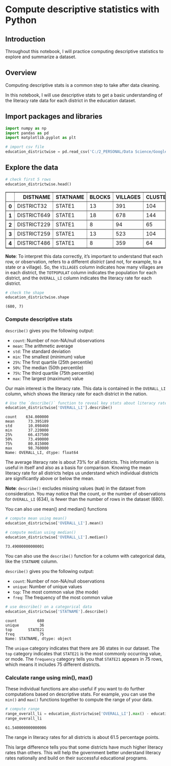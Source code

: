# Compute descriptive statistics with Python


## Introduction

Throughout this notebook, I will practice computing descriptive statistics to explore and summarize a dataset. 

## Overview

Computing descriptive stats is a common step to take after data cleaning. 

In this notebook, I will use descriptive stats to get a basic understanding of the literacy rate data for each district in the education dataset. 


## Import packages and libraries


```python
import numpy as np
import pandas as pd
import matplotlib.pyplot as plt
```


```python
# import csv file
education_districtwise = pd.read_csv('C:/2_PERSONAL/Data Science/Google Advanced Data Analytics/Course4_The Power of Statistics/New folder/Files (1)/education_districtwise.csv')
```

## Explore the data


```python
# check first 5 rows
education_districtwise.head()
```




<div>
<style scoped>
    .dataframe tbody tr th:only-of-type {
        vertical-align: middle;
    }

    .dataframe tbody tr th {
        vertical-align: top;
    }

    .dataframe thead th {
        text-align: right;
    }
</style>
<table border="1" class="dataframe">
  <thead>
    <tr style="text-align: right;">
      <th></th>
      <th>DISTNAME</th>
      <th>STATNAME</th>
      <th>BLOCKS</th>
      <th>VILLAGES</th>
      <th>CLUSTERS</th>
      <th>TOTPOPULAT</th>
      <th>OVERALL_LI</th>
    </tr>
  </thead>
  <tbody>
    <tr>
      <th>0</th>
      <td>DISTRICT32</td>
      <td>STATE1</td>
      <td>13</td>
      <td>391</td>
      <td>104</td>
      <td>875564.0</td>
      <td>66.92</td>
    </tr>
    <tr>
      <th>1</th>
      <td>DISTRICT649</td>
      <td>STATE1</td>
      <td>18</td>
      <td>678</td>
      <td>144</td>
      <td>1015503.0</td>
      <td>66.93</td>
    </tr>
    <tr>
      <th>2</th>
      <td>DISTRICT229</td>
      <td>STATE1</td>
      <td>8</td>
      <td>94</td>
      <td>65</td>
      <td>1269751.0</td>
      <td>71.21</td>
    </tr>
    <tr>
      <th>3</th>
      <td>DISTRICT259</td>
      <td>STATE1</td>
      <td>13</td>
      <td>523</td>
      <td>104</td>
      <td>735753.0</td>
      <td>57.98</td>
    </tr>
    <tr>
      <th>4</th>
      <td>DISTRICT486</td>
      <td>STATE1</td>
      <td>8</td>
      <td>359</td>
      <td>64</td>
      <td>570060.0</td>
      <td>65.00</td>
    </tr>
  </tbody>
</table>
</div>



**Note**: To interpret this data correctly, it’s important to understand that each row, or observation, refers to a different *district* (and not, for example, to a state or a village). So, the `VILLAGES` column indicates how many villages are in each district, the `TOTPOPULAT` column indicates the population for each district, and the `OVERALL_LI` column indicates the literacy rate for each district. 


```python
# check the shape
education_districtwise.shape
```




    (680, 7)



### Compute descriptive stats

 `describe()` gives you the following output: 

*   `count`: Number of non-NA/null observations
*   `mean`: The arithmetic average
*   `std`: The standard deviation
*   `min`: The smallest (minimum) value
*   `25%`: The first quartile (25th percentile)
*   `50%`: The median (50th percentile) 
*   `75%`: The third quartile (75th percentile)
*   `max`: The largest (maximum) value

Our main interest is the literacy rate. This data is contained in the `OVERALL_LI` column, which shows the literacy rate for each district in the nation. 


```python
# Use the `describe()` function to reveal key stats about literacy rate. 
education_districtwise['OVERALL_LI'].describe()
```




    count    634.000000
    mean      73.395189
    std       10.098460
    min       37.220000
    25%       66.437500
    50%       73.490000
    75%       80.815000
    max       98.760000
    Name: OVERALL_LI, dtype: float64



The average literacy rate is about 73% for all districts. This information is useful in itself and also as a basis for comparison. Knowing the mean literacy rate for all districts helps us understand which individual districts are significantly above or below the mean. 

**Note**: `describe()` excludes missing values (`NaN`) in the dataset from consideration. You may notice that the count, or the number of observations for `OVERALL_LI` (634), is fewer than the number of rows in the dataset (680).

You can also use mean() and median() functions 


```python
# compute mean using mean()
education_districtwise['OVERALL_LI'].mean()

# compute median using median()
education_districtwise['OVERALL_LI'].median()
```




    73.49000000000001



You can also use the `describe()` function for a column with categorical data, like the `STATNAME` column. 

 `describe()` gives you the following output: 

*   `count`: Number of non-NA/null observations
*  `unique`: Number of unique values
*   `top`: The most common value (the mode)
*   `freq`: The frequency of the most common value



```python
# use describe() on a categorical data
education_districtwise['STATNAME'].describe()
```




    count         680
    unique         36
    top       STATE21
    freq           75
    Name: STATNAME, dtype: object



The `unique` category indicates that there are 36 states in our dataset. The `top` category indicates that `STATE21` is the most commonly occurring value, or mode. The `frequency` category tells you that `STATE21` appears in 75 rows, which means it includes 75 different districts. 

###  Calculate range using min(), max() 

These individual functions are also useful if you want to do further computations based on descriptive stats. For example, you can use the `min()` and `max()` functions together to compute the range of your data.



```python
# compute range
range_overall_li = education_districtwise['OVERALL_LI'].max() - education_districtwise['OVERALL_LI'].min()
range_overall_li
```




    61.540000000000006



The range in literacy rates for all districts is about 61.5 percentage points. 

This large difference tells you that some districts have much higher literacy rates than others. This will help the government better understand literacy rates nationally and build on their successful educational programs. 
